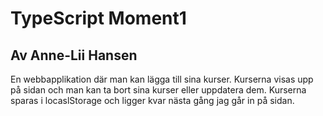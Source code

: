 # TypeScript Moment1
## Av Anne-Lii Hansen

En webbapplikation där man kan lägga till sina kurser. Kurserna visas upp på sidan och man kan ta bort sina kurser eller uppdatera dem. Kurserna sparas i locaslStorage och ligger kvar nästa gång jag går in på sidan.